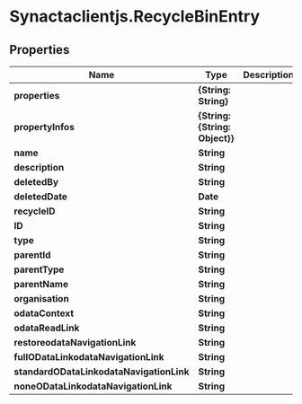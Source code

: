 # Synactaclientjs.RecycleBinEntry

## Properties
Name | Type | Description | Notes
------------ | ------------- | ------------- | -------------
**properties** | **{String: String}** |  | [optional] 
**propertyInfos** | **{String: {String: Object}}** |  | [optional] 
**name** | **String** |  | [optional] 
**description** | **String** |  | [optional] 
**deletedBy** | **String** |  | [optional] 
**deletedDate** | **Date** |  | [optional] 
**recycleID** | **String** |  | [optional] 
**ID** | **String** |  | [optional] 
**type** | **String** |  | [optional] 
**parentId** | **String** |  | [optional] 
**parentType** | **String** |  | [optional] 
**parentName** | **String** |  | [optional] 
**organisation** | **String** |  | [optional] 
**odataContext** | **String** |  | [optional] 
**odataReadLink** | **String** |  | [optional] 
**restoreodataNavigationLink** | **String** |  | [optional] 
**fullODataLinkodataNavigationLink** | **String** |  | [optional] 
**standardODataLinkodataNavigationLink** | **String** |  | [optional] 
**noneODataLinkodataNavigationLink** | **String** |  | [optional] 


